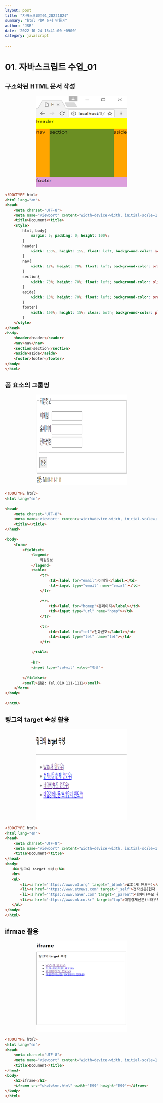 ```yaml
---
layout: post
title: "자바스크립트01_20221024"
summary: "html 기본 문서 만들기" 
author: "JSB"
date: '2022-10-24 15:41:00 +0900'
category: javascript

---
```


# 01. 자바스크립트 수업_01



## 구조화된 HTML 문서 작성

<center>
<img src="/images/tag.png" width="300px" height="300px" title="tag_html">
</center>

```html
<!DOCTYPE html>
<html lang="en">
<head>
    <meta charset="UTF-8">
    <meta name="viewport" content="width=device-width, initial-scale=1.0">
    <title>Document</title>
    <style>
        html, body{
            margin: 0; padding: 0; height: 100%;
        }
        header{
            width: 100%; height: 15%; float: left; background-color: yellow;
        }
        nav{
            width: 15%; height: 70%; float: left; background-color: orange;
        }
        section{
            width: 70%; height: 70%; float: left; background-color: olivedrab;
        }
        aside{
            width: 15%; height: 70%; float: left; background-color: orange;
        }
        footer{
            width: 100%; height: 15%; clear: both; background-color: plum;
        }
    </style>
</head>
<body>
    <header>header</header>
    <nav>nav</nav>
    <section>section</section>        
    <aside>aside</aside>
    <footer>footer</footer>
</body>
</html>

```



## 폼 요소의 그룹핑

<center>
<img src="/images/form.png" width="300px" height="300px" title="form_html">
</center>


```html
<!DOCTYPE html>
<html lang="en">

<head>
    <meta charset="UTF-8">
    <meta name="viewport" content="width=device-width, initial-scale=1.0">
    <title></title>
</head>

<body>
    <form>
        <fieldset>
            <legend>
                회원정보
            </legend>
            <table>
                <tr>
                    <td><label for="email">이메일</label></td>
                    <td><input type="email" name="emial"></td>
                </tr>

                <tr>
                    <td><label for="homep">홈페이지</label></td>
                    <td><input type="url" name="homp"></td>
                </tr>

                <tr>
                    <td><label for="tel">전화번호</label></td>
                    <td><input type="tel" name="tel"></td>
                </tr>
               
            </table>

            <hr>
            <input type="submit" value="전송">
            
        </fieldset>
        <small>질문: Tel.010-111-1111</small>
    </form>
</body>

</html>
```



## 링크의 target 속성 활용

<center>
<img src="/images/skeleton.png" width="300px" height="300px" title="form_html">
</center>

```html
<!DOCTYPE html>
<html lang="en">
<head>
    <meta charset="UTF-8">
    <meta name="viewport" content="width=device-width, initial-scale=1.0">
    <title>Document</title>
</head>
<body>
   <h3>링크의 target 속성</h3>
   <hr>
   <ul>
       <li><a href="https://www.w3.org" target="_blank">W3C(새 윈도우)</a></li>
       <li><a href="https://www.etnews.com" target="_self">전자신문(현재 윈도우)</a></li>
       <li><a href="https://www.naver.com" target="_parent">네이버(부모 윈도우)</a></li>
       <li><a href="https://www.mk.co.kr" target="top">매일경제신문(브라우저 윈도우)</a></li>
   </ul>
</body>
</html>
```



## ifrmae 활용

<center>
<img src="/images/iframe.png" width="300px" height="300px" title="iframe_html">
</center>

```html
<!DOCTYPE html>
<html lang="en">
<head>
    <meta charset="UTF-8">
    <meta name="viewport" content="width=device-width, initial-scale=1.0">
    <title>Document</title>
</head>
<body>
    <h1>iframe</h1>
    <iframe src="skeleton.html" width="500" height="500"></iframe>
</body>
</html>
```

